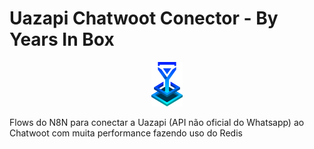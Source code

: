 # Uazapi Chatwoot Conector - By Years In Box
<p align="center">
  <img src="./.github/assets/Logo Years In Box.png" width="50" alt="Logo Years In Box"/>
</p>

Flows do N8N para conectar a Uazapi (API não oficial do Whatsapp) ao Chatwoot com muita performance fazendo uso do Redis
